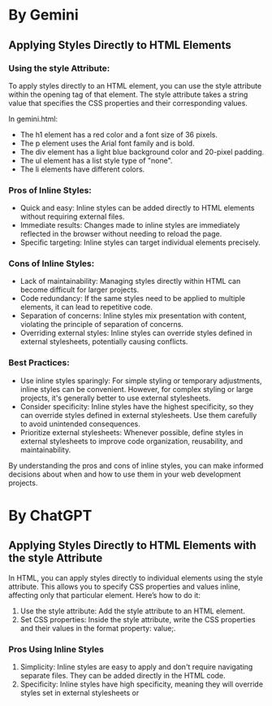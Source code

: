 # By Gemini

## Applying Styles Directly to HTML Elements

### Using the style Attribute:

To apply styles directly to an HTML element, you can use the style attribute within the opening tag of that element. The style attribute takes a string value that specifies the CSS properties and their corresponding values.

In gemini.html:

- The h1 element has a red color and a font size of 36 pixels.
- The p element uses the Arial font family and is bold.
- The div element has a light blue background color and 20-pixel padding.
- The ul element has a list style type of "none".
- The li elements have different colors.

### Pros of Inline Styles:

- Quick and easy: Inline styles can be added directly to HTML elements without requiring external files.
- Immediate results: Changes made to inline styles are immediately reflected in the browser without needing to reload the page.
- Specific targeting: Inline styles can target individual elements precisely.

### Cons of Inline Styles:

- Lack of maintainability: Managing styles directly within HTML can become difficult for larger projects.
- Code redundancy: If the same styles need to be applied to multiple elements, it can lead to repetitive code.
- Separation of concerns: Inline styles mix presentation with content, violating the principle of separation of concerns.
- Overriding external styles: Inline styles can override styles defined in external stylesheets, potentially causing conflicts.

### Best Practices:

- Use inline styles sparingly: For simple styling or temporary adjustments, inline styles can be convenient. However, for complex styling or large projects, it's generally better to use external stylesheets.
- Consider specificity: Inline styles have the highest specificity, so they can override styles defined in external stylesheets. Use them carefully to avoid unintended consequences.
- Prioritize external stylesheets: Whenever possible, define styles in external stylesheets to improve code organization, reusability, and maintainability.

By understanding the pros and cons of inline styles, you can make informed decisions about when and how to use them in your web development projects.

# By ChatGPT

## Applying Styles Directly to HTML Elements with the style Attribute

In HTML, you can apply styles directly to individual elements using the style attribute. This allows you to specify CSS properties and values inline, affecting only that particular element. Here’s how to do it:

1. Use the style attribute: Add the style attribute to an HTML element.
2. Set CSS properties: Inside the style attribute, write the CSS properties and their values in the format property: value;.

### Pros Using Inline Styles

1. Simplicity: Inline styles are easy to apply and don't require navigating separate files. They can be added directly in the HTML code.
2. Specificity: Inline styles have high specificity, meaning they will override styles set in external stylesheets or <style> tags, making them useful for quick adjustments.

### Cons Using Inline Styles

1. Reusability: Inline styles are not reusable. If you need the same style on multiple elements, you have to repeat the style code for each one, leading to redundancy.
2. Maintainability: Managing styles can become cumbersome as the number of inline styles increases, making the HTML code harder to read and maintain.
3. Separation of Concerns: Inline styles mix content (HTML) and presentation (CSS), which can violate the principle of separation of concerns in web development.
4. Performance: Inline styles can lead to larger HTML files, which may affect loading times, especially if styles are repeated across many elements.

While inline styles can be useful for quick testing or specific one-off changes, it's generally better practice to use external stylesheets or internal styles for larger projects. This promotes cleaner code, easier maintenance, and better separation of content and presentation.

# Applying Styles Directly to HTML Elements

## Overview

This document compares two explanations about applying styles directly to HTML elements using the `style` attribute. 

### Similarities

- **Use of the `style` Attribute**: Both explanations describe how to use the `style` attribute to apply CSS styles directly to HTML elements.
- **Examples**: They provide specific examples of styles applied to various HTML elements, including `h1`, `p`, `div`, `ul`, and `li`.
- **Pros and Cons**: Each discusses the advantages and disadvantages of using inline styles, highlighting ease of use and maintainability.

### Differences

- **Detail Level**: 
  - **Gemini** offers a structured approach with specific attributes applied to various elements.
  - **ChatGPT** provides a general overview of the inline style concept without detailed examples.
  
- **Best Practices**: 
  - **Gemini** includes a section on best practices for using inline styles, emphasizing the need for sparing use and prioritizing external stylesheets.
  - **ChatGPT** mentions best practices but does not provide a dedicated section.

- **Language and Tone**: 
  - **Gemini** uses a straightforward, instructional tone.
  - **ChatGPT** adopts a more conversational and explanatory style.

### Summary

Both explanations effectively cover the application of inline styles in HTML, detailing their advantages and disadvantages. Gemini presents a more structured format with specific examples, while ChatGPT offers a broader overview and a conversational tone.
